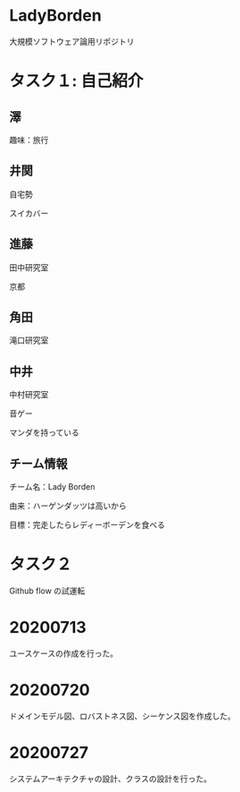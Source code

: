 # LadyBorden
大規模ソフトウェア論用リポジトリ

# タスク１: 自己紹介　


## 澤
趣味：旅行

## 井関
自宅勢

スイカバー

## 進藤
田中研究室

京都

## 角田
滝口研究室

## 中井
中村研究室

音ゲー

マンダを持っている


## チーム情報
チーム名：Lady Borden

由来：ハーゲンダッツは高いから

目標：完走したらレディーボーデンを食べる


# タスク２
Github flow の試運転

# 20200713
ユースケースの作成を行った。

# 20200720
ドメインモデル図、ロバストネス図、シーケンス図を作成した。

# 20200727
システムアーキテクチャの設計、クラスの設計を行った。



